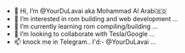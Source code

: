 - 👋 Hi, I’m @YourDuLavai aka Mohammad Al Arabi🇧🇩
- 👀 I’m interested in rom building and web development ...
- 🌱 I’m currently learning rom compiling/building ...
- 💞️ I’m looking to collaborate with Tesla/Google ...
- 📫 knock me in Telegram.. I'd:- @YourDuLavai ...

<!---
YourDuLavai/YourDuLavai is a ✨ special ✨ repository because its `README.md` (this file) appears on your GitHub profile.
You can click the Preview link to take a look at your changes.
--->
